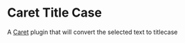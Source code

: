 # Caret Title Case
A [Caret](http://thomaswilburn.net/caret/) plugin that will convert the selected text to titlecase
